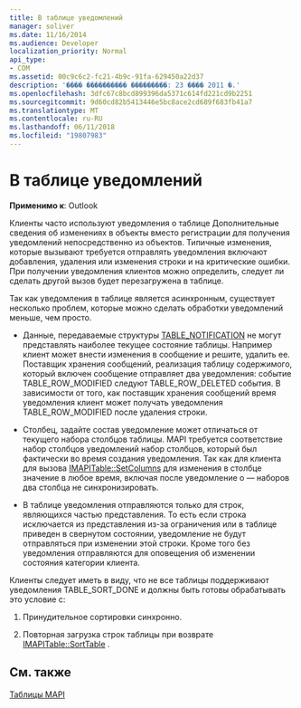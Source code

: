 ```yaml
---
title: В таблице уведомлений
manager: soliver
ms.date: 11/16/2014
ms.audience: Developer
localization_priority: Normal
api_type:
- COM
ms.assetid: 00c9c6c2-fc21-4b9c-91fa-629450a22d37
description: '���� ���������� ���������: 23 ���� 2011 �.'
ms.openlocfilehash: 3dfc67c8bcd899396da5371c614fd221cd9b2251
ms.sourcegitcommit: 9d60cd82b5413446e5bc8ace2cd689f683fb41a7
ms.translationtype: MT
ms.contentlocale: ru-RU
ms.lasthandoff: 06/11/2018
ms.locfileid: "19807983"
---
```

# <a name="about-table-notifications"></a>В таблице уведомлений

  
  
**Применимо к**: Outlook 
  
Клиенты часто используют уведомления о таблице Дополнительные сведения об изменениях в объекты вместо регистрации для получения уведомлений непосредственно из объектов. Типичные изменения, которые вызывают требуется отправлять уведомления включают добавления, удаления или изменения строки и на критические ошибки. При получении уведомления клиентов можно определить, следует ли сделать другой вызов будет перезагружена в таблице. 
  
Так как уведомления в таблице является асинхронным, существует несколько проблем, которые можно сделать обработки уведомлений меньше, чем просто.
  
- Данные, передаваемые структуры [TABLE_NOTIFICATION](table_notification.md) не могут представлять наиболее текущее состояние таблицы. Например клиент может внести изменения в сообщение и решите, удалить ее. Поставщик хранения сообщений, реализация таблицу содержимого, который включен сообщение отправляет два уведомления: событие TABLE_ROW_MODIFIED следуют TABLE_ROW_DELETED события. В зависимости от того, как поставщик хранения сообщений время уведомления клиент может получать уведомления TABLE_ROW_MODIFIED после удаления строки. 
    
- Столбец, задайте состав уведомление может отличаться от текущего набора столбцов таблицы. MAPI требуется соответствие набор столбцов уведомлений набор столбцов, который был фактически во время создания уведомления. Так как для клиента для вызова [IMAPITable::SetColumns](imapitable-setcolumns.md) для изменения в столбце значение в любое время, включая после уведомление о — наборов два столбца не синхронизировать. 
    
- В таблице уведомления отправляются только для строк, являющихся частью представления. То есть если строка исключается из представления из-за ограничения или в таблице приведен в свернутом состоянии, уведомление не будут отправляться при изменении этой строки. Кроме того без уведомления отправляются для оповещения об изменении состояния категории клиента.
    
Клиенты следует иметь в виду, что не все таблицы поддерживают уведомления TABLE_SORT_DONE и должны быть готовы обрабатывать это условие с:
  
1. Принудительное сортировки синхронно.
    
2. Повторная загрузка строк таблицы при возврате [IMAPITable::SortTable](imapitable-sorttable.md) . 
    
## <a name="see-also"></a>См. также



[Таблицы MAPI](mapi-tables.md)

